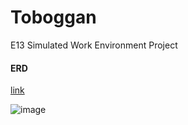 # Toboggan
E13 Simulated Work Environment Project

#### ERD

[link](https://lucid.app/lucidchart/bc061e42-9dc7-492f-82c0-93282eef1e6d/edit?shared=true&page=0_0#)

![image](https://user-images.githubusercontent.com/5234281/114479436-27e3c300-9bc6-11eb-9b73-efef269d7d93.png)
